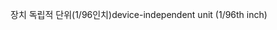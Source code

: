 <span data-ttu-id="b25b2-101">장치 독립적 단위(1/96인치)</span><span class="sxs-lookup"><span data-stu-id="b25b2-101">device-independent unit (1/96th inch)</span></span>